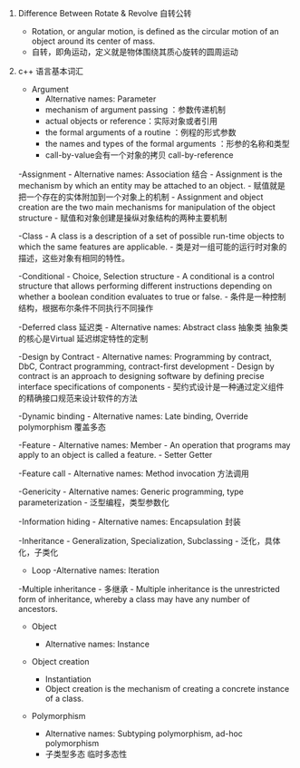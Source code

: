 1. Difference Between Rotate & Revolve 自转公转
	- Rotation, or angular motion, is defined as the circular motion of an object around its center of mass.
	- 自转，即角运动，定义就是物体围绕其质心旋转的圆周运动
2. c++ 语言基本词汇
	- Argument
		- Alternative names: Parameter
		- mechanism of argument passing ：参数传递机制
		- actual objects or reference：实际对象或者引用
		- the formal arguments of a routine ：例程的形式参数
		- the names and types of the formal arguments ：形参的名称和类型
		- call-by-value会有一个对象的拷贝 call-by-reference

	-Assignment
		- Alternative names: Association 结合
		- Assignment is the mechanism by which an entity may be attached to an object.
		- 赋值就是把一个存在的实体附加到一个对象上的机制
		- Assignment and object creation are the two main mechanisms for manipulation of the object structure
		- 赋值和对象创建是操纵对象结构的两种主要机制
	
	-Class
		- A class is a description of a set of possible run-time objects to which the same features are applicable. 
		- 类是对一组可能的运行时对象的描述，这些对象有相同的特性。
	
	-Conditional
		- Choice, Selection structure
		- A conditional is a control structure that allows performing different instructions depending on whether a boolean condition evaluates to true or false.
		- 条件是一种控制结构，根据布尔条件不同执行不同操作

	-Deferred class	延迟类
		- Alternative names: Abstract class 抽象类	抽象类的核心是Virtual 延迟绑定特性的定制
	
	-Design by Contract
		- Alternative names: Programming by contract, DbC, Contract programming, contract-first development
		- Design by contract is an approach to designing software by defining precise interface specifications of components
		- 契约式设计是一种通过定义组件的精确接口规范来设计软件的方法
	
	-Dynamic binding
		- Alternative names: Late binding, Override polymorphism 覆盖多态
	
	-Feature
		- Alternative names: Member
		- An operation that programs may apply to an object is called a feature.
		- Setter Getter

	-Feature call 
		- Alternative names: Method invocation 方法调用
	
	-Genericity
		- Alternative names: Generic programming, type parameterization
		- 泛型编程，类型参数化
		
	
	-Information hiding
		- Alternative names: Encapsulation 封装

	
	-Inheritance
		- Generalization, Specialization, Subclassing 
		- 泛化，具体化，子类化
	
	- Loop
		-Alternative names: Iteration
	
	-Multiple inheritance
		- 多继承
		- Multiple inheritance is the unrestricted form of inheritance, whereby a class may have any number of ancestors.
	
	- Object
		- Alternative names: Instance
	
	- Object creation
		- Instantiation
		- Object creation is the mechanism of creating a concrete instance of a class.
	
	- Polymorphism
		- Alternative names: Subtyping polymorphism, ad-hoc polymorphism
		- 子类型多态 临时多态性
		